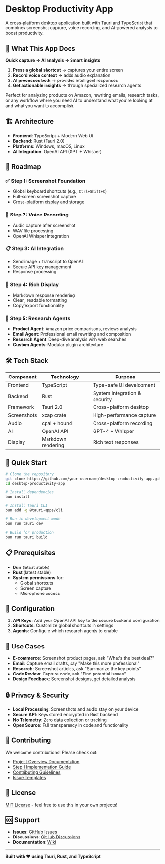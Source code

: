# Desktop Productivity App

A cross-platform desktop application built with Tauri and TypeScript that combines screenshot capture, voice recording, and AI-powered analysis to boost productivity.

## 🎯 What This App Does

**Quick capture → AI analysis → Smart insights**

1. **Press a global shortcut** → captures your entire screen
2. **Record voice context** → adds audio explanation  
3. **AI processes both** → provides intelligent responses
4. **Get actionable insights** → through specialized research agents

Perfect for analyzing products on Amazon, rewriting emails, research tasks, or any workflow where you need AI to understand what you're looking at and what you want to accomplish.

## 🏗️ Architecture

- **Frontend**: TypeScript + Modern Web UI
- **Backend**: Rust (Tauri 2.0)
- **Platforms**: Windows, macOS, Linux
- **AI Integration**: OpenAI API (GPT + Whisper)

## 🚀 Roadmap

### ✅ Step 1: Screenshot Foundation
- Global keyboard shortcuts (e.g., `Ctrl+Shift+C`)
- Full-screen screenshot capture
- Cross-platform display and storage

### 🔄 Step 2: Voice Recording  
- Audio capture after screenshot
- WAV file processing
- OpenAI Whisper integration

### 📋 Step 3: AI Integration
- Send image + transcript to OpenAI
- Secure API key management
- Response processing

### 🎨 Step 4: Rich Display
- Markdown response rendering
- Clean, readable formatting
- Copy/export functionality

### 🧠 Step 5: Research Agents
- **Product Agent**: Amazon price comparisons, reviews analysis
- **Email Agent**: Professional email rewriting and composition  
- **Research Agent**: Deep-dive analysis with web searches
- **Custom Agents**: Modular plugin architecture

## 🛠️ Tech Stack

| Component | Technology | Purpose |
|-----------|------------|---------|
| Frontend | TypeScript | Type-safe UI development |
| Backend | Rust | System integration & security |
| Framework | Tauri 2.0 | Cross-platform desktop |
| Screenshots | xcap crate | High-performance capture |
| Audio | cpal + hound | Cross-platform recording |
| AI | OpenAI API | GPT-4 + Whisper |
| Display | Markdown rendering | Rich text responses |

## 🚀 Quick Start

```bash
# Clone the repository
git clone https://github.com/your-username/desktop-productivity-app.git
cd desktop-productivity-app

# Install dependencies
bun install

# Install Tauri CLI
bun add -g @tauri-apps/cli

# Run in development mode
bun run tauri dev

# Build for production
bun run tauri build
```

## 📋 Prerequisites

- **Bun** (latest stable)
- **Rust** (latest stable)
- **System permissions** for:
  - Global shortcuts
  - Screen capture  
  - Microphone access

## 🔑 Configuration

1. **API Keys**: Add your OpenAI API key to the secure backend configuration
2. **Shortcuts**: Customize global shortcuts in settings
3. **Agents**: Configure which research agents to enable

## 🎯 Use Cases

- **E-commerce**: Screenshot product pages, ask "What's the best deal?"
- **Email**: Capture email drafts, say "Make this more professional"
- **Research**: Screenshot articles, ask "Summarize the key points"
- **Code Review**: Capture code, ask "Find potential issues"
- **Design Feedback**: Screenshot designs, get detailed analysis

## 🔒 Privacy & Security

- **Local Processing**: Screenshots and audio stay on your device
- **Secure API**: Keys stored encrypted in Rust backend
- **No Telemetry**: Zero data collection or tracking
- **Open Source**: Full transparency in code and functionality

## 🤝 Contributing

We welcome contributions! Please check out:

- [Project Overview Documentation](docs/project-overview.md)
- [Step 1 Implementation Guide](docs/step1-implementation.md)
- [Contributing Guidelines](CONTRIBUTING.md)
- [Issue Templates](.github/ISSUE_TEMPLATE/)

## 📄 License

[MIT License](LICENSE) - feel free to use this in your own projects!

## 🆘 Support

- **Issues**: [GitHub Issues](https://github.com/your-username/desktop-productivity-app/issues)
- **Discussions**: [GitHub Discussions](https://github.com/your-username/desktop-productivity-app/discussions)
- **Documentation**: [Wiki](https://github.com/your-username/desktop-productivity-app/wiki)

---

**Built with ❤️ using Tauri, Rust, and TypeScript**
